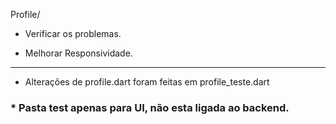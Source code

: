 Profile/

* Verificar os problemas.

* Melhorar Responsividade.


***
* Alterações de profile.dart foram feitas em profile_teste.dart

### * Pasta test apenas para UI, não esta ligada ao backend.

